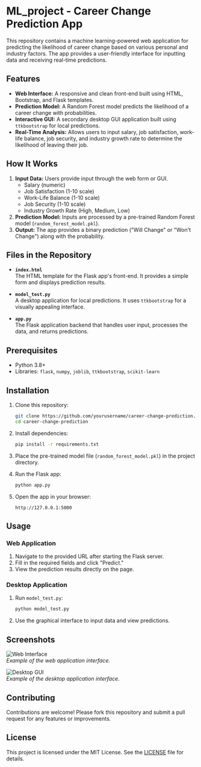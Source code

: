 # ML_project - Career Change Prediction App

This repository contains a machine learning-powered web application for predicting the likelihood of career change based on various personal and industry factors. The app provides a user-friendly interface for inputting data and receiving real-time predictions.

## Features

- **Web Interface:** A responsive and clean front-end built using HTML, Bootstrap, and Flask templates.
- **Prediction Model:** A Random Forest model predicts the likelihood of a career change with probabilities.
- **Interactive GUI:** A secondary desktop GUI application built using `ttkbootstrap` for local predictions.
- **Real-Time Analysis:** Allows users to input salary, job satisfaction, work-life balance, job security, and industry growth rate to determine the likelihood of leaving their job.

## How It Works

1. **Input Data:** Users provide input through the web form or GUI.
   - Salary (numeric)
   - Job Satisfaction (1-10 scale)
   - Work-Life Balance (1-10 scale)
   - Job Security (1-10 scale)
   - Industry Growth Rate (High, Medium, Low)
2. **Prediction Model:** Inputs are processed by a pre-trained Random Forest model (`random_forest_model.pkl`).
3. **Output:** The app provides a binary prediction ("Will Change" or "Won't Change") along with the probability.

## Files in the Repository

- **`index.html`**  
  The HTML template for the Flask app's front-end. It provides a simple form and displays prediction results.

- **`model_test.py`**  
  A desktop application for local predictions. It uses `ttkbootstrap` for a visually appealing interface.

- **`app.py`**  
  The Flask application backend that handles user input, processes the data, and returns predictions.

## Prerequisites

- Python 3.8+
- Libraries: `flask`, `numpy`, `joblib`, `ttkbootstrap`, `scikit-learn`

## Installation

1. Clone this repository:
   ```bash
   git clone https://github.com/yourusername/career-change-prediction.git
   cd career-change-prediction
   ```

2. Install dependencies:
   ```bash
   pip install -r requirements.txt
   ```

3. Place the pre-trained model file (`random_forest_model.pkl`) in the project directory.

4. Run the Flask app:
   ```bash
   python app.py
   ```

5. Open the app in your browser:
   ```
   http://127.0.0.1:5000
   ```

## Usage

### Web Application
1. Navigate to the provided URL after starting the Flask server.
2. Fill in the required fields and click "Predict."
3. View the prediction results directly on the page.

### Desktop Application
1. Run `model_test.py`:
   ```bash
   python model_test.py
   ```
2. Use the graphical interface to input data and view predictions.

## Screenshots

![Web Interface](screenshot-web.png)  
*Example of the web application interface.*

![Desktop GUI](screenshot-gui.png)  
*Example of the desktop application interface.*

## Contributing

Contributions are welcome! Please fork this repository and submit a pull request for any features or improvements.

## License

This project is licensed under the MIT License. See the [LICENSE](LICENSE) file for details.
